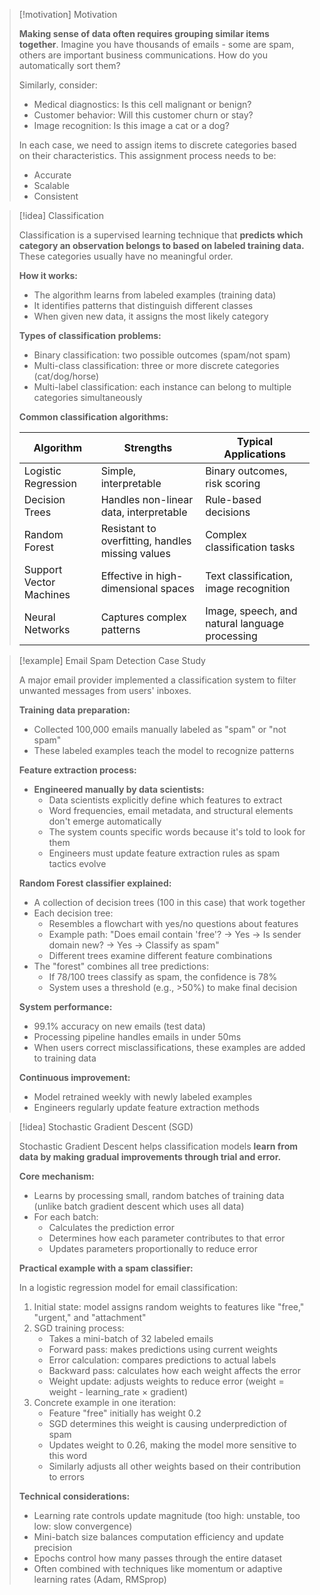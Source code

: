 > [!motivation] Motivation
> 
> **Making sense of data often requires grouping similar items together**. Imagine you have thousands of emails - some are spam, others are important business communications. How do you automatically sort them?
> 
> Similarly, consider:
> 
> - Medical diagnostics: Is this cell malignant or benign?
> - Customer behavior: Will this customer churn or stay?
> - Image recognition: Is this image a cat or a dog?
> 
> In each case, we need to assign items to discrete categories based on their characteristics. This assignment process needs to be:
> 
> - Accurate
> - Scalable
> - Consistent

> [!idea] Classification
> 
> Classification is a supervised learning technique that **predicts which category an observation belongs to based on labeled training data.** These categories usually have no meaningful order. 
> 
> **How it works:**
> 
> - The algorithm learns from labeled examples (training data)
> - It identifies patterns that distinguish different classes
> - When given new data, it assigns the most likely category
> 
> **Types of classification problems:**
> 
> - Binary classification: two possible outcomes (spam/not spam)
> - Multi-class classification: three or more discrete categories (cat/dog/horse)
> - Multi-label classification: each instance can belong to multiple categories simultaneously
> 
> **Common classification algorithms:**
> 
> |Algorithm|Strengths|Typical Applications|
> |---|---|---|
> |Logistic Regression|Simple, interpretable|Binary outcomes, risk scoring|
> |Decision Trees|Handles non-linear data, interpretable|Rule-based decisions|
> |Random Forest|Resistant to overfitting, handles missing values|Complex classification tasks|
> |Support Vector Machines|Effective in high-dimensional spaces|Text classification, image recognition|
> |Neural Networks|Captures complex patterns|Image, speech, and natural language processing|

> [!example] Email Spam Detection Case Study
> 
> A major email provider implemented a classification system to filter unwanted messages from users' inboxes.
> 
> **Training data preparation:**
> 
> - Collected 100,000 emails manually labeled as "spam" or "not spam"
> - These labeled examples teach the model to recognize patterns
> 
> **Feature extraction process:**
> 
> - **Engineered manually by data scientists:**
>     - Data scientists explicitly define which features to extract
>     - Word frequencies, email metadata, and structural elements don't emerge automatically
>     - The system counts specific words because it's told to look for them
>     - Engineers must update feature extraction rules as spam tactics evolve
> 
> **Random Forest classifier explained:**
> 
> - A collection of decision trees (100 in this case) that work together
> - Each decision tree:
>     - Resembles a flowchart with yes/no questions about features
>     - Example path: "Does email contain 'free'? → Yes → Is sender domain new? → Yes → Classify as spam"
>     - Different trees examine different feature combinations
> - The "forest" combines all tree predictions:
>     - If 78/100 trees classify as spam, the confidence is 78%
>     - System uses a threshold (e.g., >50%) to make final decision
> 
> **System performance:**
> 
> - 99.1% accuracy on new emails (test data)
> - Processing pipeline handles emails in under 50ms
> - When users correct misclassifications, these examples are added to training data
> 
> **Continuous improvement:**
> 
> - Model retrained weekly with newly labeled examples
> - Engineers regularly update feature extraction methods

> [!idea] Stochastic Gradient Descent (SGD)
> 
> Stochastic Gradient Descent helps classification models **learn from data by making gradual improvements through trial and error.**
> 
> **Core mechanism:**
> 
> - Learns by processing small, random batches of training data (unlike batch gradient descent which uses all data)
> - For each batch:
>     - Calculates the prediction error
>     - Determines how each parameter contributes to that error
>     - Updates parameters proportionally to reduce error
> 
> **Practical example with a spam classifier:**
> 
> In a logistic regression model for email classification:
> 
> 1. Initial state: model assigns random weights to features like "free," "urgent," and "attachment"
> 2. SGD training process:
>     - Takes a mini-batch of 32 labeled emails
>     - Forward pass: makes predictions using current weights
>     - Error calculation: compares predictions to actual labels
>     - Backward pass: calculates how each weight affects the error
>     - Weight update: adjusts weights to reduce error (weight = weight - learning_rate × gradient)
> 3. Concrete example in one iteration:
>     - Feature "free" initially has weight 0.2
>     - SGD determines this weight is causing underprediction of spam
>     - Updates weight to 0.26, making the model more sensitive to this word
>     - Similarly adjusts all other weights based on their contribution to errors
> 
> **Technical considerations:**
> 
> - Learning rate controls update magnitude (too high: unstable, too low: slow convergence)
> - Mini-batch size balances computation efficiency and update precision
> - Epochs control how many passes through the entire dataset
> - Often combined with techniques like momentum or adaptive learning rates (Adam, RMSprop)
